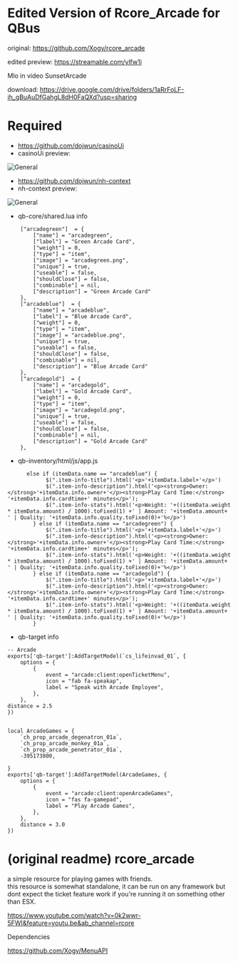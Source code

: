 # Edited Version of Rcore_Arcade for QBus

original: https://github.com/Xogy/rcore_arcade

edited preview: https://streamable.com/ylfw1i


Mlo in video SunsetArcade

download:
https://drive.google.com/drive/folders/1aRrFoLF-ih_gBuAuDfGahgL8dH0FaQXd?usp=sharing



# Required
- https://github.com/dojwun/casinoUi
- casinoUi preview:

![General](https://i.imgur.com/t33DItt.png)

- https://github.com/dojwun/nh-context
- nh-context preview: 

![General](https://i.imgur.com/8hIjMQa.png)

- qb-core/shared.lua info
```
	["arcadegreen"]  = {
		["name"] = "arcadegreen",
		["label"] = "Green Arcade Card",
		["weight"] = 0, 		
		["type"] = "item", 		
		["image"] = "arcadegreen.png", 		
		["unique"] = true, 		
		["useable"] = false, 	
		["shouldClose"] = false,	   
		["combinable"] = nil,   
		["description"] = "Green Arcade Card"
	},
	["arcadeblue"]  = {
		["name"] = "arcadeblue",
		["label"] = "Blue Arcade Card",
		["weight"] = 0, 		
		["type"] = "item", 		
		["image"] = "arcadeblue.png", 		
		["unique"] = true, 		
		["useable"] = false, 	
		["shouldClose"] = false,	   
		["combinable"] = nil,   
		["description"] = "Blue Arcade Card"
	},
	["arcadegold"]  = {
		["name"] = "arcadegold",
		["label"] = "Gold Arcade Card",
		["weight"] = 0, 		
		["type"] = "item", 		
		["image"] = "arcadegold.png", 		
		["unique"] = true, 		
		["useable"] = false, 	
		["shouldClose"] = false,	   
		["combinable"] = nil,   
		["description"] = "Gold Arcade Card"
	},
 ``` 
- qb-inventory/html/js/app.js
```
	  else if (itemData.name == "arcadeblue") {
            $(".item-info-title").html('<p>'+itemData.label+'</p>')
            $(".item-info-description").html('<p><strong>Owner: </strong>'+itemData.info.owner+'</p><strong>Play Card Time:</strong> '+itemData.info.cardtime+' minutes</p>'); 
            $(".item-info-stats").html('<p>Weight: '+((itemData.weight * itemData.amount) / 1000).toFixed(1) +' | Amount: '+itemData.amount+ ' | Quality: '+itemData.info.quality.toFixed(0)+'%</p>') 
        } else if (itemData.name == "arcadegreen") {
            $(".item-info-title").html('<p>'+itemData.label+'</p>')
            $(".item-info-description").html('<p><strong>Owner: </strong>'+itemData.info.owner+'</p><strong>Play Card Time:</strong> '+itemData.info.cardtime+' minutes</p>'); 
            $(".item-info-stats").html('<p>Weight: '+((itemData.weight * itemData.amount) / 1000).toFixed(1) +' | Amount: '+itemData.amount+ ' | Quality: '+itemData.info.quality.toFixed(0)+'%</p>') 
        } else if (itemData.name == "arcadegold") {
            $(".item-info-title").html('<p>'+itemData.label+'</p>')
            $(".item-info-description").html('<p><strong>Owner: </strong>'+itemData.info.owner+'</p><strong>Play Card Time:</strong> '+itemData.info.cardtime+' minutes</p>'); 
            $(".item-info-stats").html('<p>Weight: '+((itemData.weight * itemData.amount) / 1000).toFixed(1) +' | Amount: '+itemData.amount+ ' | Quality: '+itemData.info.quality.toFixed(0)+'%</p>') 
        }
  ```
- qb-target info
```
-- Arcade
exports['qb-target']:AddTargetModel(`cs_lifeinvad_01`, {
    options = {
        {
            event = "arcade:client:openTicketMenu",
            icon = "fab fa-speakap",
            label = "Speak with Arcade Employee",
        },
    },
distance = 2.5 
})


local ArcadeGames = {
    `ch_prop_arcade_degenatron_01a`,
    `ch_prop_arcade_monkey_01a`,
    `ch_prop_arcade_penetrator_01a`,
    -395173800,

}
exports['qb-target']:AddTargetModel(ArcadeGames, {
    options = {
        { 
            event = "arcade:client:openArcadeGames",
            icon = "fas fa-gamepad",
            label = "Play Arcade Games",
        },
    },
    distance = 3.0 
})
```















# (original readme) rcore_arcade 
a simple resource for playing games with friends.<br>this resource is somewhat standalone, it can be run on any framework but dont expect the ticket feature work if you're running it on something other than ESX.

https://www.youtube.com/watch?v=0k2wwr-5FWI&feature=youtu.be&ab_channel=rcore

Dependencies

https://github.com/Xogy/MenuAPI
